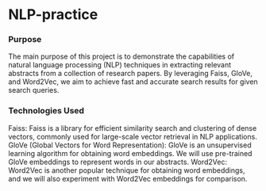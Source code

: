 # NLP-practice

### Purpose
The main purpose of this project is to demonstrate the capabilities of natural language processing (NLP) techniques in extracting relevant abstracts from a collection of research papers.
By leveraging Faiss, GloVe, and Word2Vec, we aim to achieve fast and accurate search results for given search queries.

### Technologies Used
Faiss: Faiss is a library for efficient similarity search and clustering of dense vectors, commonly used for large-scale vector retrieval in NLP applications.
GloVe (Global Vectors for Word Representation): GloVe is an unsupervised learning algorithm for obtaining word embeddings. We will use pre-trained GloVe embeddings to represent words in our abstracts.
Word2Vec: Word2Vec is another popular technique for obtaining word embeddings, and we will also experiment with Word2Vec embeddings for comparison.
